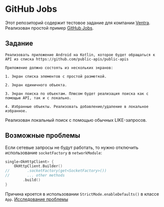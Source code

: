 # GitHub Jobs

Этот репозиторий содержит тестовое задание для компании [Ventra](https://ventra.ru).
Реализован простой пример [GitHub Jobs](https://jobs.github.com/api).

##  Задание

```
Реализовать приложение Android на Kotlin, которое будет обращаться к API из списка https://github.com/public-apis/public-apis

Приложение должно состоять из нескольких экранов:

1. Экран списка элементов с простой разметкой.

2. Экран единичного объекта.

3. Экран поиска по объектам. Плюсом будет реализация поиска как с помощью API, так и с локально.

4. Избранные объекты. Реализовать добавление/удаление в локальное избранное.
```

Реализован локальный поиск с помощью обычных LIKE-запросов.

## Возможные проблемы

Если сетевые запросы не будут работать, то нужно отключить использование `socketFactory` в `networkModule`:

```kotlin
single<OkHttpClient> {
    OkHttpClient.Builder()
//        .socketFactory(get<SocketFactory>())
//        ... other methods
        .build()
}
```

Причина кроется в использовании `StrictMode.enableDefaults()` в классе `App`.
[Исследование проблемы](https://github.com/square/okhttp/issues/3537)
